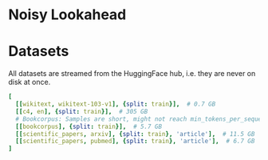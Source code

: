 # Noisy Lookahead

# Datasets

All datasets are streamed from the HuggingFace hub, i.e. they are never on disk at once.

```yaml
[
  [[wikitext, wikitext-103-v1], {split: train}],  # 0.7 GB
  [[c4, en], {split: train}],  # 305 GB
  # Bookcorpus: Samples are short, might not reach min_tokens_per_sequence
  [[bookcorpus], {split: train}],  # 5.7 GB
  [[scientific_papers, arxiv], {split: train}, 'article'],  # 11.5 GB
  [[scientific_papers, pubmed], {split: train}, 'article'],  # 6.7 GB
]
```
